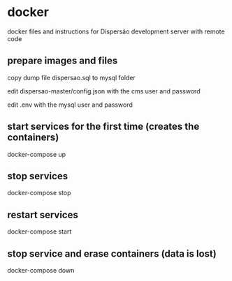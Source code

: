 # docker
docker files and instructions for Dispersão development server with remote code

## prepare images and files

copy dump file dispersao.sql to mysql folder

edit dispersao-master/config.json with the cms user and password

edit .env with the mysql user and password

## start services for the first time (creates the containers)

docker-compose up

## stop services

docker-compose stop

## restart services

docker-compose start

## stop service and erase containers (data is lost)

docker-compose down
